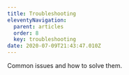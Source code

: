 ```yaml
---
title: Troubleshooting
eleventyNavigation:
  parent: articles
  order: 8
  key: troubleshooting
date: 2020-07-09T21:43:47.010Z
---
```

Common issues and how to solve them.